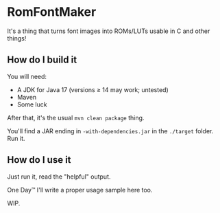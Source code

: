 # RomFontMaker

It's a thing that turns font images into ROMs/LUTs usable in C and other things!

## How do I build it

You will need:
- A JDK for Java 17 (versions ≥ 14 may work; untested)
- Maven
- Some luck

After that, it's the usual `mvn clean package` thing.

You'll find a JAR ending in `-with-dependencies.jar` in the `./target` folder. Run it.

## How do I use it

Just run it, read the "helpful" output.

One Day™ I'll write a proper usage sample here too.

WIP.